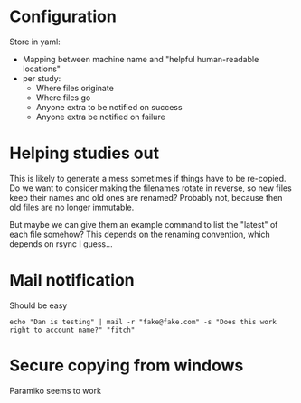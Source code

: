 # Configuration

Store in yaml:

- Mapping between machine name and "helpful human-readable locations"
- per study:
  - Where files originate
  - Where files go
  - Anyone extra to be notified on success
  - Anyone extra be notified on failure

# Helping studies out

This is likely to generate a mess sometimes if things have to be re-copied. Do 
we want to consider making the filenames rotate in reverse, so new files keep 
their names and old ones are renamed? Probably not, because then old files are 
no longer immutable.

But maybe we can give them an example command to list the "latest" of each 
file somehow? This depends on the renaming convention, which depends on rsync 
I guess...



# Mail notification

Should be easy

    echo "Dan is testing" | mail -r "fake@fake.com" -s "Does this work right to account name?" "fitch"


# Secure copying from windows


Paramiko seems to work
